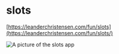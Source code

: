 # slots

[https://leanderchristensen.com/fun/slots](https://leanderchristensen.com/fun/slots/)

![A picture of the slots app](https://i.imgur.com/yaFdLMx.png)
